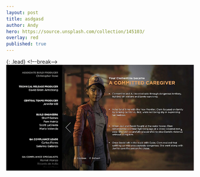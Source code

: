 ```yaml
---
layout: post
title: asdgasd
author: Andy
hero: https://source.unsplash.com/collection/145103/
overlay: red
published: true
---
```

{: .lead}
<!–-break-–>
![20170610130401_1.jpg](/assets/img/20170610130401_1.jpg)